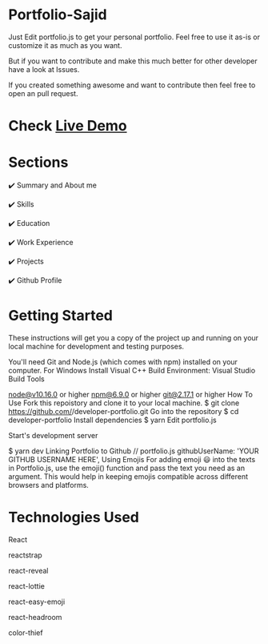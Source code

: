 # Portfolio-Sajid
Just Edit portfolio.js to get your personal portfolio. Feel free to use it as-is or customize it as much as you want.

But if you want to contribute and make this much better for other developer have a look at Issues.

If you created something awesome and want to contribute then feel free to open an pull request.

# Check [Live Demo](https://bhatsajid.netlify.app)

# Sections
✔️ Summary and About me

✔️ Skills

✔️ Education

✔️ Work Experience

✔️ Projects

✔️ Github Profile

# Getting Started
These instructions will get you a copy of the project up and running on your local machine for development and testing purposes.

You'll need Git and Node.js (which comes with npm) installed on your computer.
For Windows Install Visual C++ Build Environment: Visual Studio Build Tools

node@v10.16.0 or higher
npm@6.9.0 or higher
git@2.17.1 or higher
How To Use
Fork this repoistory and clone it to your local machine.
$ git clone https://github.com/<your-username>/developer-portfolio.git
Go into the repository
$ cd developer-portfolio
Install dependencies
$ yarn
Edit portfolio.js

Start's development server

$ yarn dev
Linking Portfolio to Github
  //  portfolio.js
  githubUserName: 'YOUR GITHUB USERNAME HERE',
Using Emojis
For adding emoji 😃 into the texts in Portfolio.js, use the emoji() function and pass the text you need as an argument. This would help in keeping emojis compatible across different browsers and platforms.

# Technologies Used
React

reactstrap
  
react-reveal
  
react-lottie
  
react-easy-emoji
  
react-headroom
  
color-thief
